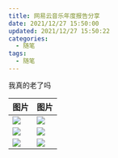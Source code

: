 ```yaml
---
title: 网易云音乐年度报告分享
date: 2021/12/27 15:50:00
updated: 2021/12/27 15:50:22
categories: 
  - 随笔
tags: 
  - 随笔
---
```



我真的老了吗

|图片|图片|
|---|---|
|![](https://cdn.jsdelivr.net/gh/Nov8nana/pic-cdn@07712e07c48b986ea1b9ab24ce3613642242bbc1/2022/01/05/e4a09e27ce03402b785f6146b3e7bd4c.png)|![](https://cdn.jsdelivr.net/gh/Nov8nana/pic-cdn@06f45860bc74a52511bb86b68e34e411e0219c26/2022/01/05/edab7be18b8a86446eecca5ba12cc957.png)|
|![](https://cdn.jsdelivr.net/gh/Nov8nana/pic-cdn@470c9a8b056b01802f24a0335f57292bd724a04d/2022/01/05/4874723c4b9c811e5381a24fac83858e.png)|![](https://cdn.jsdelivr.net/gh/Nov8nana/pic-cdn@9fde58e5753d6adf4bf23ed730d6cea8e65c0936/2022/01/05/bd5919404434a112f160995e65a78a3f.png)|
|![](https://cdn.jsdelivr.net/gh/Nov8nana/pic-cdn@cb0045e1b8614b94ecb49c56412e2bd4d1212cc2/2022/01/05/d1b4762890c69025fce02bd713623577.png)|![](https://cdn.jsdelivr.net/gh/Nov8nana/pic-cdn@cabae6f17e8698dc8f9a6cf718a37fc23c698f96/2022/01/05/8bc61618b976b4c0a2498897ab4ac519.png)|
